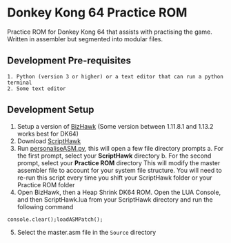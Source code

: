 # Donkey Kong 64 Practice ROM
Practice ROM for Donkey Kong 64 that assists with practising the game. Written in assembler but segmented into modular files.

## Development Pre-requisites
```
1. Python (version 3 or higher) or a text editor that can run a python terminal
2. Some text editor
```
## Development Setup
1. Setup a version of [BizHawk](http://tasvideos.org/Bizhawk) (Some version between 1.11.8.1 and 1.13.2 works best for DK64)
2. Download [ScriptHawk](https://github.com/Isotarge/ScriptHawk)
3. Run [personaliseASM.py](https://github.com/theballaam96/dk64-practice-rom/blob/main/personaliseASM.py), this will open a few file directory prompts
	a. For the first prompt, select your **ScriptHawk** directory
	b. For the second prompt, select your **Practice ROM** directory
	This will modify the master assembler file to account for your system file structure. You will need to re-run this script every time you shift your ScriptHawk folder or your Practice ROM folder
4. Open BizHawk, then a Heap Shrink DK64 ROM. Open the LUA Console, and then ScriptHawk.lua from your ScriptHawk directory and run the following command
```
console.clear();loadASMPatch();
```
5.  Select the master.asm file in the ```Source``` directory
